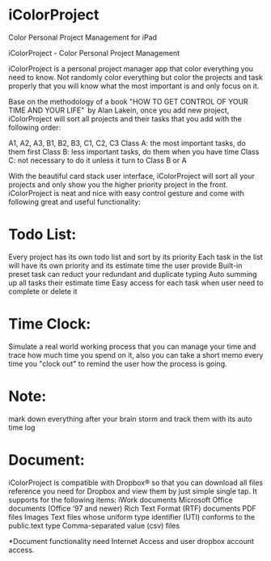 # iColorProject
Color Personal Project Management for iPad

iColorProject - Color Personal Project Management 

iColorProject is a personal project manager app that color everything you need to know. Not randomly color everything but color the projects and task properly that you will know what the most important is and only focus on it. 

Base on the methodology of a book "HOW TO GET CONTROL OF YOUR TIME AND YOUR LIFE"  by Alan Lakein, once you add new project, iColorProject will sort all projects and their tasks that you add with the following order: 

A1, A2, A3, B1, B2, B3, C1, C2, C3 
Class A: the most important tasks, do them first 
Class B: less important tasks, do them when you have time 
Class C: not necessary to do it unless it turn to Class B or A 

With the beautiful card stack user interface, iColorProject will sort all your projects and only show you the higher priority project in the front.  
iColorProject is neat and nice with easy control gesture and come with following great and useful functionality: 

# Todo List: 
Every project has its own todo list and sort by its priority 
Each task in the list will have its own priority and its estimate time the user provide 
Built-in preset task can reduct your redundant and duplicate typing 
Auto summing up all tasks their estimate time 
Easy access for each task when user need to complete or delete it 

# Time Clock: 
Simulate a real world working process that you can manage your time and trace how much time you spend on it, also you can take a short memo every time you "clock out" to remind the user how the process is going. 

# Note: 
mark down everything after your brain storm and track them with its auto time log 

# Document: 
iColorProject is compatible with Dropbox® so that you can download all files reference you need for Dropbox and view them by just simple single tap. It supports for the following items: 
iWork documents 
Microsoft Office documents (Office ‘97 and newer) 
Rich Text Format (RTF) documents 
PDF files 
Images 
Text files whose uniform type identifier (UTI) conforms to the public.text type 
Comma-separated value (csv) files 

*Document functionality need Internet Access and user dropbox account access. 
